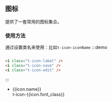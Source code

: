 ## 图标

提供了一套常用的图标集合。

### 使用方法

通过设置类名来使用：比如`t-icon-iconName`
:::demo

```html

<i class="t-icon-label" />
<i class="t-icon-save" />
<i class="t-icon-edit" />
```

:::
<ul>
   <li v-for="icon in $icons.glyphs">
	   <div class="icon"><i :class="'t-icon-' + icon.font_class"></i></div>
	   <div class="name">{{icon.name}}</div>
	   <div class="code-name">t-icon-{{icon.font_class}}</div>
   </li>
</ul>
